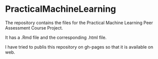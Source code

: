 PracticalMachineLearning
========================

The repository contains the files for the Practical Machine Learning Peer Assessment Course Project. 

It has a .Rmd file and the corresponding .html file.

I have tried to publis this repository on gh-pages so that it is available on web. 
